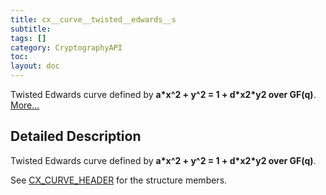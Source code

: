 ```yaml
---
title: cx__curve__twisted__edwards__s
subtitle:
tags: []
category: CryptographyAPI
toc:
layout: doc
---
```



<p>Twisted Edwards curve defined by <b>a*x^2 + y^2 = 1 + d*x2*y2 over GF(q)</b>.  
 <a href="../cx__curve__twisted__edwards__s#details">More...</a></p>
<a name="details" id="details"></a>

## Detailed Description

<div class="textblock"><p>Twisted Edwards curve defined by <b>a*x^2 + y^2 = 1 + d*x2*y2 over GF(q)</b>. </p>
<p>See <a class="el" href="../ox__ec_8h#a5ad90d6a0e043d9a94aa017fec898b78" title="Curve domain parameters. ">CX_CURVE_HEADER</a> for the structure members. </p>
